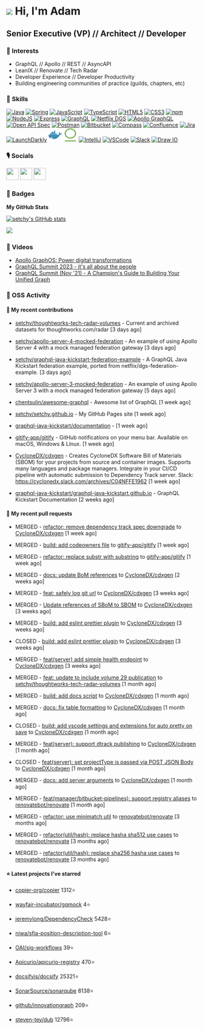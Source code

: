 ![](https://user-images.githubusercontent.com/18350557/176309783-0785949b-9127-417c-8b55-ab5a4333674e.gif) Hi, I'm Adam
============================================================================================================================

Senior Executive (VP) // Architect // Developer
-----------------------------------------------

### 🔭 Interests

- GraphQL // Apollo // REST // AsyncAPI
- LeanIX // Renovate // Tech Radar
- Developer Experience // Developer Productivity
- Building engineering communities of practice (guilds, chapters, etc)

### 💪 Skills

<p align="left">
  <a href="https://www.oracle.com/java/" target="_blank" rel="noreferrer"><img src="https://raw.githubusercontent.com/danielcranney/readme-generator/main/public/icons/skills/java-colored.svg" width="36" height="36" alt="Java" /></a>
  <a href="https://spring.io/" target="_blank" rel="noreferrer"><img src="https://cdn.worldvectorlogo.com/logos/spring-3.svg" width="36" height="36" alt="Spring" /></a> 
  <a href="https://developer.mozilla.org/en-US/docs/Web/JavaScript" target="_blank" rel="noreferrer"><img src="https://raw.githubusercontent.com/danielcranney/readme-generator/main/public/icons/skills/javascript-colored.svg" width="36" height="36" alt="JavaScript" /></a>
  <a href="https://www.typescriptlang.org/" target="_blank" rel="noreferrer"><img src="https://raw.githubusercontent.com/danielcranney/readme-generator/main/public/icons/skills/typescript-colored.svg" width="36" height="36" alt="TypeScript" /></a>
  <a href="https://developer.mozilla.org/en-US/docs/Glossary/HTML5" target="_blank" rel="noreferrer"><img src="https://raw.githubusercontent.com/danielcranney/readme-generator/main/public/icons/skills/html5-colored.svg" width="36" height="36" alt="HTML5" /></a>
  <a href="https://www.w3.org/TR/CSS/#css" target="_blank" rel="noreferrer"><img src="https://raw.githubusercontent.com/danielcranney/readme-generator/main/public/icons/skills/css3-colored.svg" width="36" height="36" alt="CSS3" /></a>
  <a href="https://www.npmjs.com//" target="_blank" rel="noreferrer"><img src="https://cdn.worldvectorlogo.com/logos/npm-square-red-1.svg" width="36" height="36" alt="npm" /></a>
  <a href="https://nodejs.org/en/" target="_blank" rel="noreferrer"><img src="https://raw.githubusercontent.com/danielcranney/readme-generator/main/public/icons/skills/nodejs-colored.svg" width="36" height="36" alt="NodeJS" /></a>
  <a href="https://expressjs.com/" target="_blank" rel="noreferrer"><img src="https://raw.githubusercontent.com/danielcranney/readme-generator/main/public/icons/skills/express-colored.svg" width="36" height="36" alt="Express" /></a>
  <a href="https://graphql.org/" target="_blank" rel="noreferrer"><img src="https://raw.githubusercontent.com/danielcranney/readme-generator/main/public/icons/skills/graphql-colored.svg" width="36" height="36" alt="GraphQL" /></a>
  <a href="https://netflix.github.io/dgs/" target="_blank" rel="noreferrer"><img src="https://raw.githubusercontent.com/Netflix/dgs/main/docs/images/dgs-framework-brand/Icon/dgs-icon--blue.svg" width="36" height="36" alt="Netflix DGS" /></a>
  <a href="https://apollographql.com/" target="_blank" rel="noreferrer"><img src="https://cdn.worldvectorlogo.com/logos/apollo-graphql-compact.svg" width="36" height="36" alt="Apollo GraphQL" /></a>
  <a href="https://swagger.io/specification/" target="_blank" rel="noreferrer"><img src="https://cdn.worldvectorlogo.com/logos/openapi-1.svg" width="36" height="36" alt="Open API Spec" /></a>
  <a href="https://www.postman.com//" target="_blank" rel="noreferrer"><img src="https://cdn.worldvectorlogo.com/logos/postman.svg" width="36" height="36" alt="Postman" /></a>
  <a href="https://www.atlassian.com/software/bitbucket" target="_blank" rel="noreferrer"><img src="https://cdn.worldvectorlogo.com/logos/bitbucket-icon.svg" width="36" height="36" alt="Bitbucket" /></a>
  <a href="https://www.atlassian.com/software/compass" target="_blank" rel="noreferrer"><img src="https://cdn.worldvectorlogo.com/logos/atlassian-compass-1.svg" width="36" height="36" alt="Compass" /></a>
  <a href="https://www.atlassian.com/software/confluence" target="_blank" rel="noreferrer"><img src="https://cdn.worldvectorlogo.com/logos/confluence-1.svg" width="36" height="36" alt="Confluence" /></a>
  <a href="https://www.atlassian.com/software/jira" target="_blank" rel="noreferrer"><img src="https://cdn.worldvectorlogo.com/logos/jira-1.svg" width="36" height="36" alt="Jira" /></a>
  <a href="https://launchdarkly.com/" target="_blank" rel="noreferrer"><img src="https://cdn.worldvectorlogo.com/logos/launchdarkly-2.svg" width="36" height="36" alt="LaunchDarkly" /></a>
  <a href="https://docker.com/" target="_blank" rel="noreferrer"><img src="https://raw.githubusercontent.com/nx211/homer-icons/master/png/docker.png" width="36" height="36" alt="Docker" /></a>
  <a href="https://jfrog.com/artifactory/" target="_blank" rel="noreferrer"><img src="https://raw.githubusercontent.com/nx211/homer-icons/master/png/artifactory.png" width="36" height="36" alt="Artifactory" /></a>
  <a href="https://www.jetbrains.com/idea/" target="_blank" rel="noreferrer"><img src="https://cdn.worldvectorlogo.com/logos/intellij-idea-1.svg" width="36" height="36" alt="IntelliJ" /></a>
  <a href="https://code.visualstudio.com/" target="_blank" rel="noreferrer"><img src="https://cdn.worldvectorlogo.com/logos/visual-studio-code-1.svg" width="36" height="36" alt="VSCode" /></a>
  <a href="https://slack.com/" target="_blank" rel="noreferrer"><img src="https://cdn.worldvectorlogo.com/logos/slack-new-logo.svg" width="36" height="36" alt="Slack" /></a>
  <a href="https://drawio-app.com/" target="_blank" rel="noreferrer"><img src="https://cdn.worldvectorlogo.com/logos/draw-io.svg" width="36" height="36" alt="Draw IO" /></a>
</p>

                      

### 🎙️ Socials
                  
<p align="left">
  <a href="https://www.github.com/setchy" target="_blank" rel="noreferrer"><img src="https://raw.githubusercontent.com/danielcranney/readme-generator/main/public/icons/socials/github.svg" width="32" height="32" /></a>
  <a href="https://www.linkedin.com/in/adamsetch" target="_blank" rel="noreferrer"><img src="https://raw.githubusercontent.com/danielcranney/readme-generator/main/public/icons/socials/linkedin.svg" width="32" height="32" /></a>
  <a href="https://www.twitter.com/setchy87" target="_blank" rel="noreferrer"><img src="https://raw.githubusercontent.com/danielcranney/readme-generator/main/public/icons/socials/twitter.svg" width="32" height="32" /></a>
</p>

### 📛 Badges

<b>My GitHub Stats</b>

<a href="http://www.github.com/setchy"><img src="https://github-readme-stats.vercel.app/api?username=setchy&show_icons=true&hide=&count_private=true&title_color=0891b2&text_color=ffffff&icon_color=0891b2&bg_color=1c1917&hide_border=true&show_icons=true" alt="setchy's GitHub stats" /></a>

<a href="http://www.github.com/setchy"><img src="https://github-readme-streak-stats.herokuapp.com/?user=setchy&stroke=ffffff&background=1c1917&ring=0891b2&fire=0891b2&currStreakNum=ffffff&currStreakLabel=0891b2&sideNums=ffffff&sideLabels=ffffff&dates=ffffff&hide_border=true" /></a>

### 📼 Videos

- [Apollo GraphOS: Power digital transformations](https://www.apollographql.com/enterprise?wvideo=4fu2lsjssc)
- [GraphQL Summit 2023 - it's all about the people](https://www.youtube.com/watch?v=090IWEcHbJc)
- [GraphQL Summit (Nov '21) - A Champion's Guide to Building Your Unified Graph](https://www.apollographql.com/events/roundtable/graphql-summit-november-2021/a-champions-guide-to-building-your-unified-graph)

### 🎯 OSS Activity
#### 🚀 My recent contributions



- [setchy/thoughtworks-tech-radar-volumes](https://github.com/setchy/thoughtworks-tech-radar-volumes) - Current and archived datasets for thoughtworks.com/radar  [3 days ago]

- [setchy/apollo-server-4-mocked-federation](https://github.com/setchy/apollo-server-4-mocked-federation) - An example of using Apollo Server 4 with a mock managed federation gateway [3 days ago]

- [setchy/graphql-java-kickstart-federation-example](https://github.com/setchy/graphql-java-kickstart-federation-example) - A GraphQL Java Kickstart federation example, ported from netflix/dgs-federation-example. [3 days ago]

- [setchy/apollo-server-3-mocked-federation](https://github.com/setchy/apollo-server-3-mocked-federation) - An example of using Apollo Server 3 with a mock managed federation gateway [5 days ago]

- [chentsulin/awesome-graphql](https://github.com/chentsulin/awesome-graphql) - Awesome list of GraphQL [1 week ago]

- [setchy/setchy.github.io](https://github.com/setchy/setchy.github.io) - My GitHub Pages site [1 week ago]

- [graphql-java-kickstart/documentation](https://github.com/graphql-java-kickstart/documentation) -  [1 week ago]

- [gitify-app/gitify](https://github.com/gitify-app/gitify) - GitHub notifications on your menu bar. Available on macOS, Windows &amp; Linux. [1 week ago]

- [CycloneDX/cdxgen](https://github.com/CycloneDX/cdxgen) - Creates CycloneDX Software Bill of Materials (SBOM) for your projects from source and container images. Supports many languages and package managers. Integrate in your CI/CD pipeline with automatic submission to Dependency Track server. Slack: https://cyclonedx.slack.com/archives/C04NFFE1962 [1 week ago]

- [graphql-java-kickstart/graphql-java-kickstart.github.io](https://github.com/graphql-java-kickstart/graphql-java-kickstart.github.io) - GraphQL Kickstart Documentation [2 weeks ago]

#### 🎉 My recent pull requests



- MERGED - [refactor: remove dependency track spec downgrade](https://github.com/CycloneDX/cdxgen/pull/642) to [CycloneDX/cdxgen](https://github.com/CycloneDX/cdxgen) [1 week ago]

- MERGED - [build: add codeowners file](https://github.com/gitify-app/gitify/pull/672) to [gitify-app/gitify](https://github.com/gitify-app/gitify) [1 week ago]

- MERGED - [refactor: replace substr with substring](https://github.com/gitify-app/gitify/pull/671) to [gitify-app/gitify](https://github.com/gitify-app/gitify) [1 week ago]

- MERGED - [docs: update BoM references](https://github.com/CycloneDX/cdxgen/pull/622) to [CycloneDX/cdxgen](https://github.com/CycloneDX/cdxgen) [2 weeks ago]

- MERGED - [feat: safely log git url](https://github.com/CycloneDX/cdxgen/pull/612) to [CycloneDX/cdxgen](https://github.com/CycloneDX/cdxgen) [3 weeks ago]

- MERGED - [Update references of SBoM to SBOM](https://github.com/CycloneDX/cdxgen/pull/610) to [CycloneDX/cdxgen](https://github.com/CycloneDX/cdxgen) [3 weeks ago]

- MERGED - [build: add eslint prettier plugin](https://github.com/CycloneDX/cdxgen/pull/607) to [CycloneDX/cdxgen](https://github.com/CycloneDX/cdxgen) [3 weeks ago]

- CLOSED - [build: add eslint prettier plugin](https://github.com/CycloneDX/cdxgen/pull/606) to [CycloneDX/cdxgen](https://github.com/CycloneDX/cdxgen) [3 weeks ago]

- MERGED - [feat(server) add simple health endpoint](https://github.com/CycloneDX/cdxgen/pull/605) to [CycloneDX/cdxgen](https://github.com/CycloneDX/cdxgen) [3 weeks ago]

- MERGED - [feat: update to include volume 29 publication](https://github.com/setchy/thoughtworks-tech-radar-volumes/pull/124) to [setchy/thoughtworks-tech-radar-volumes](https://github.com/setchy/thoughtworks-tech-radar-volumes) [1 month ago]

- MERGED - [build: add docs script](https://github.com/CycloneDX/cdxgen/pull/586) to [CycloneDX/cdxgen](https://github.com/CycloneDX/cdxgen) [1 month ago]

- MERGED - [docs: fix table formatting](https://github.com/CycloneDX/cdxgen/pull/585) to [CycloneDX/cdxgen](https://github.com/CycloneDX/cdxgen) [1 month ago]

- CLOSED - [build: add vscode settings and extensions for auto pretty on save](https://github.com/CycloneDX/cdxgen/pull/584) to [CycloneDX/cdxgen](https://github.com/CycloneDX/cdxgen) [1 month ago]

- MERGED - [feat(server): support dtrack publishing](https://github.com/CycloneDX/cdxgen/pull/583) to [CycloneDX/cdxgen](https://github.com/CycloneDX/cdxgen) [1 month ago]

- CLOSED - [feat(server): set projectType is passed via POST JSON Body](https://github.com/CycloneDX/cdxgen/pull/582) to [CycloneDX/cdxgen](https://github.com/CycloneDX/cdxgen) [1 month ago]

- MERGED - [docs: add server arguments](https://github.com/CycloneDX/cdxgen/pull/581) to [CycloneDX/cdxgen](https://github.com/CycloneDX/cdxgen) [1 month ago]

- MERGED - [feat(manager/bitbucket-pipelines): support registry aliases](https://github.com/renovatebot/renovate/pull/24422) to [renovatebot/renovate](https://github.com/renovatebot/renovate) [1 month ago]

- MERGED - [refactor: use minimatch util](https://github.com/renovatebot/renovate/pull/23549) to [renovatebot/renovate](https://github.com/renovatebot/renovate) [3 months ago]

- MERGED - [refactor(util/hash): replace hasha sha512 use cases](https://github.com/renovatebot/renovate/pull/23548) to [renovatebot/renovate](https://github.com/renovatebot/renovate) [3 months ago]

- MERGED - [refactor(util/hash): replace sha256 hasha use cases](https://github.com/renovatebot/renovate/pull/23547) to [renovatebot/renovate](https://github.com/renovatebot/renovate) [3 months ago]

#### ⭐ Latest projects I've starred



- [copier-org/copier](https://github.com/copier-org/copier) 1312⭐

- [wayfair-incubator/gqmock](https://github.com/wayfair-incubator/gqmock) 4⭐

- [jeremylong/DependencyCheck](https://github.com/jeremylong/DependencyCheck) 5428⭐

- [niwa/sfia-position-description-tool](https://github.com/niwa/sfia-position-description-tool) 6⭐

- [OAI/sig-workflows](https://github.com/OAI/sig-workflows) 39⭐

- [Apicurio/apicurio-registry](https://github.com/Apicurio/apicurio-registry) 470⭐

- [docsifyjs/docsify](https://github.com/docsifyjs/docsify) 25321⭐

- [SonarSource/sonarqube](https://github.com/SonarSource/sonarqube) 8138⭐

- [github/innovationgraph](https://github.com/github/innovationgraph) 209⭐

- [steven-tey/dub](https://github.com/steven-tey/dub) 12796⭐


